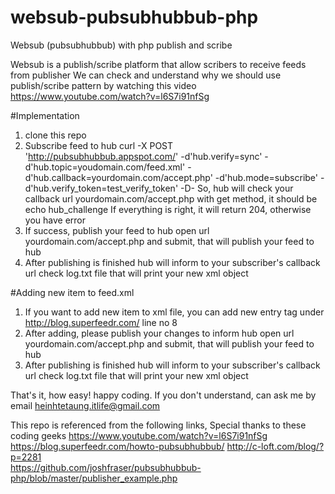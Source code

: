 # websub-pubsubhubbub-php
Websub (pubsubhubbub) with php publish and scribe

Websub is a publish/scribe platform that allow scribers to receive feeds from publisher 
We can check and understand why we should use publish/scribe pattern by watching this video https://www.youtube.com/watch?v=l6S7i91nfSg

#Implementation
1. clone this repo
2. Subscribe feed to hub
curl -X POST 'http://pubsubhubbub.appspot.com/' -d'hub.verify=sync' -d'hub.topic=youdomain.com/feed.xml' -d'hub.callback=yourdomain.com/accept.php' -d'hub.mode=subscribe' -d'hub.verify_token=test_verify_token'  -D-
So, hub will check your callback url yourdomain.com/accept.php with get method, it should be echo hub_challenge
If everything is right, it will return 204, otherwise you have error
3. If success, publish your feed to hub
open url yourdomain.com/accept.php and submit, that will publish your feed to hub
4. After publishing is finished hub will inform to your subscriber's callback url check log.txt file that will print your new xml object

#Adding new item to feed.xml
1. If you want to add new item to xml file, you can add new entry tag under <id>http://blog.superfeedr.com/</id>  line no 8
2. After adding, please publish your changes to inform hub
open url yourdomain.com/accept.php and submit, that will publish your feed to hub
3. After publishing is finished hub will inform to your subscriber's callback url check log.txt file that will print your new xml object

That's it, how easy! happy coding.
If you don't understand, can ask me by email heinhtetaung.itlife@gmail.com



This repo is referenced from the following links, Special thanks to these coding geeks
https://www.youtube.com/watch?v=l6S7i91nfSg
https://blog.superfeedr.com/howto-pubsubhubbub/
http://c-loft.com/blog/?p=2281  
https://github.com/joshfraser/pubsubhubbub-php/blob/master/publisher_example.php
